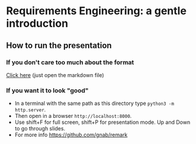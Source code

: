 # Requirements Engineering: a gentle introduction

## How to run the presentation
### If you don't care too much about the format
[Click here](https://github.com/isaacbernat/presentations/blob/master/requirements/final.md) (just open the markdown file)

### If you want it to look "good"
- In a terminal with the same path as this directory type `python3 -m http.server`.
- Then open in a browser `http://localhost:8000`.
- Use shift+F for full screen, shift+P for presentation mode. Up and Down to go through slides.
- For more info https://github.com/gnab/remark
